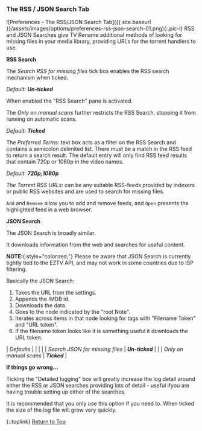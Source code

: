 <!-- START PREFERENCES {RSS/JSON SEARCH TAB] - -->
### The RSS / JSON Search Tab

![Preferences - The RSS/JSON Search Tab]({{ site.baseurl }}/assets/images/options/preferences-rss-json-search-01.png){:.pic-l}
RSS and JSON Searches give TV&nbsp;Rename additional methods of looking for missing files in your media library, providing URLs for the torrent handlers to use.

**RSS Search**

The _Search RSS for missing files_ tick box enables the RSS search mechanism when ticked.

_Default: **Un-ticked**_

When enabled the "RSS Search" pane is activated.

The _Only on manual scans_ further restricts the RSS Search, stopping it from running on automatic scans.

_Default: **Ticked**_

The _Preferred Terms:_ text box acts as a filter on the RSS Search and contains a semicolon delimited list. There must be a match in the RSS feed to return a search result. The default entry will only find RSS feed results that contain 720p or 1080p in the video names.

_Default: **720p;1080p**_

_The Torrent RSS URLs:_ can be any suitable RSS-feeds provided by indexers or public RSS websites and are used to search for missing files.

`Add` and `Remove` allow you to add and remove feeds, and `Open` presents the highlighted feed in a web browser.

**JSON Search**

The JSON Search is broadly similar.

It downloads information from the web and searches for useful content.

**NOTE:**{:style="color:red;"} Please be aware that JSON Search is currently tightly tied to the EZTV API, and may not work in some countries due to ISP filtering.

Basically the JSON Search:

1. Takes the URL from the settings.
2. Appends the IMDB id.
3. Downloads the data.
4. Goes to the node indicated by the "root Note".
5. Iterates across items in that node looking for tags with "Filename Token" and "URL token".
6. If the filename token looks like it is something useful it downloads the URL token.

| _Defaults_ | | |
| | _Search JSON for missing files_ | _**Un-ticked**_ |
| | _Only on manual scans_ | _**Ticked**_ |

**If things go wrong...**

Ticking the "Detailed logging" box will greatly increase the log detail around either the RSS or JSON searches providing lots of detail - useful ifyou are having trouble setting up either of the searches.

It is recommended that you only use this option if you need to. When ticked the size of the log file will grow very quickly.

{:.toplink}
[Return to Top]()
<!-- END PREFERENCES {RSS/JSON SEARCH TAB] --- -->
